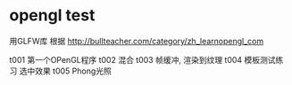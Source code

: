 # opengl test

用GLFW库  根据 http://bullteacher.com/category/zh_learnopengl_com

t001   第一个OPenGL程序 
t002   混合
t003   帧缓冲,  渲染到纹理
t004   模板测试练习  选中效果
t005   Phong光照